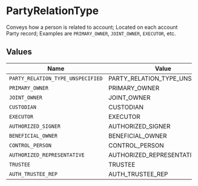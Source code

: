 # PartyRelationType

Conveys how a person is related to account; Located on each account Party record; Examples are `PRIMARY_OWNER`, `JOINT_OWNER`, `EXECUTOR`, etc.


## Values

| Name                              | Value                             |
| --------------------------------- | --------------------------------- |
| `PARTY_RELATION_TYPE_UNSPECIFIED` | PARTY_RELATION_TYPE_UNSPECIFIED   |
| `PRIMARY_OWNER`                   | PRIMARY_OWNER                     |
| `JOINT_OWNER`                     | JOINT_OWNER                       |
| `CUSTODIAN`                       | CUSTODIAN                         |
| `EXECUTOR`                        | EXECUTOR                          |
| `AUTHORIZED_SIGNER`               | AUTHORIZED_SIGNER                 |
| `BENEFICIAL_OWNER`                | BENEFICIAL_OWNER                  |
| `CONTROL_PERSON`                  | CONTROL_PERSON                    |
| `AUTHORIZED_REPRESENTATIVE`       | AUTHORIZED_REPRESENTATIVE         |
| `TRUSTEE`                         | TRUSTEE                           |
| `AUTH_TRUSTEE_REP`                | AUTH_TRUSTEE_REP                  |